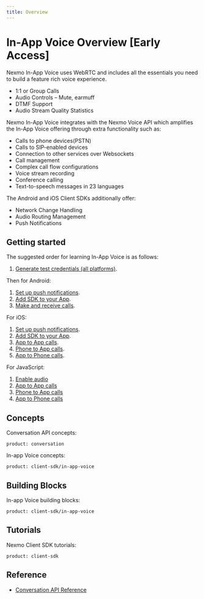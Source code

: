 ```yaml
---
title: Overview
---
```


# In-App Voice Overview [Early Access]

Nexmo In-App Voice uses WebRTC and includes all the essentials you need to build a feature rich voice experience.

* 1:1 or Group Calls
* Audio Controls – Mute, earmuff
* DTMF Support
* Audio Stream Quality Statistics

Nexmo In-App Voice integrates with the Nexmo Voice API which amplifies the In-App Voice offering through extra functionality such as:

* Calls to phone devices(PSTN)
* Calls to SIP-enabled devices 
* Connection to other services over Websockets
* Call management
* Complex call flow configurations
* Voice stream recording
* Conference calling
* Text-to-speech messages in 23 languages

The Android and iOS Client SDKs additionally offer:

* Network Change Handling
* Audio Routing Management
* Push Notifications

## Getting started

The suggested order for learning In-App Voice is as follows:

1. [Generate test credentials (all platforms)](/tutorials/client-sdk-generate-test-credentials).

Then for Android:

1. [Set up push notifications](/tutorials/client-sdk-android-set-up-push-notifications).
2. [Add SDK to your App](/tutorials/client-sdk-android-add-sdk-to-your-app).
3. [Make and receive calls](/tutorials/client-sdk-android-make-receive-calls).

For iOS:

1. [Set up push notifications](/tutorials/client-sdk-ios-set-up-push-notifications).
2. [Add SDK to your App](/tutorials/client-sdk-ios-add-sdk-to-your-app).
3. [App to App calls](/tutorials/client-sdk-ios-in-app-calling).
4. [Phone to App calls](/tutorials/client-sdk-ios-inbound-pstn).
5. [App to Phone calls](/tutorials/client-sdk-ios-outbound-pstn).

For JavaScript:

1. [Enable audio](/client-sdk/in-app-voice/guides/enable-audio)
2. [App to App calls](/client-sdk/in-app-voice/guides/calling-users)
3. [Phone to App calls](/client-sdk/in-app-voice/guides/inbound-pstn)
4. [App to Phone calls](/client-sdk/in-app-voice/guides/outbound-pstn)

## Concepts

Conversation API concepts:

```concept_list
product: conversation
```

In-app Voice concepts:

```concept_list
product: client-sdk/in-app-voice
```

## Building Blocks

In-app Voice building blocks:

```building_block_list
product: client-sdk/in-app-voice
```

## Tutorials

Nexmo Client SDK tutorials:

```tutorials
product: client-sdk
```

## Reference

* [Conversation API Reference](/api/conversation)
